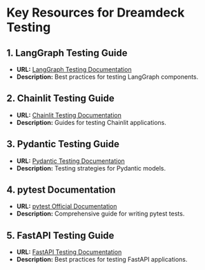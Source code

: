 # Key Resources for Dreamdeck Testing

## 1. LangGraph Testing Guide
- **URL:** [LangGraph Testing Documentation](https://langgraph.readthedocs.io/en/latest/testing.html)
- **Description:** Best practices for testing LangGraph components.

## 2. Chainlit Testing Guide
- **URL:** [Chainlit Testing Documentation](https://chainlit.readthedocs.io/en/latest/testing.html)
- **Description:** Guides for testing Chainlit applications.

## 3. Pydantic Testing Guide
- **URL:** [Pydantic Testing Documentation](https://pydantic-docs.helpmanual.io/)
- **Description:** Testing strategies for Pydantic models.

## 4. pytest Documentation
- **URL:** [pytest Official Documentation](https://docs.pytest.org/en/latest/)
- **Description:** Comprehensive guide for writing pytest tests.

## 5. FastAPI Testing Guide
- **URL:** [FastAPI Testing Documentation](https://fastapi.tiangolo.com/tutorial/testing/)
- **Description:** Best practices for testing FastAPI applications.
